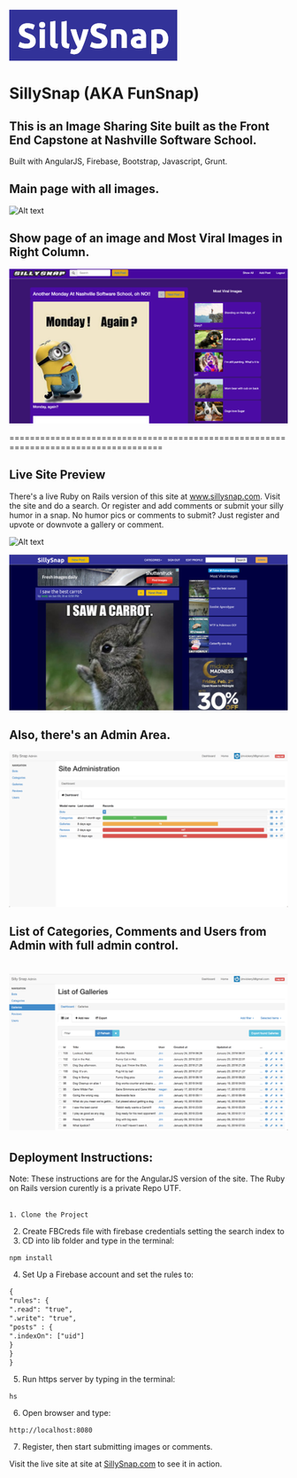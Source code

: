 ![Alt text](sillysnap_logo3.png?raw=true "Title")

# SillySnap (AKA FunSnap) 
## This is an Image Sharing Site built as the Front End Capstone at Nashville Software School.
Built with AngularJS, Firebase, Bootstrap, Javascript, Grunt.

## Main page with all images.
![Alt text](funsnap.png?raw=true "Title")
## Show page of an image and Most Viral Images in Right Column.
![Alt text](funsnap3.png?raw=true "Title")

====================================================================================
## Live Site Preview
There's a live Ruby on Rails version of this site at www.sillysnap.com. Visit the site and do a search. Or register and add comments or submit your silly humor in a snap. No humor pics or comments to submit? Just register and upvote or downvote a gallery or comment.

![Alt text](sillysnap_p1.png?raw=true "Title")

![Alt text](sillysnap_p2.png?raw=true "Title")

## Also, there's an Admin Area. 
![Alt text](admin1.png?raw=true "Title")

## List of Categories, Comments and Users from Admin with full admin control.
![Alt text](admin2.png?raw=true "Title")
====================================================================================
## Deployment Instructions:

Note: These instructions are for the AngularJS version of the site. The Ruby on Rails version curently is a private Repo UTF.
<br><br>
```
1. Clone the Project 
```
2. Create FBCreds file with firebase credentials setting the search index to 
3. CD into lib folder and type in the terminal: 
``` 
npm install
```
4. Set Up a Firebase account and set the rules to:
```
{
"rules": {
".read": "true",
".write": "true",
"posts" : {
".indexOn": ["uid"]
}
}
}
```
5. Run https server by typing in the terminal:
``` 
hs 
```
6. Open browser and type: 
``` 
http://localhost:8080 
```
7. Register, then start submitting images or comments.


Visit the live site at site at <a href="http://www.sillysnap.com" target="_blank">SillySnap.com</a>
to see it in action.
